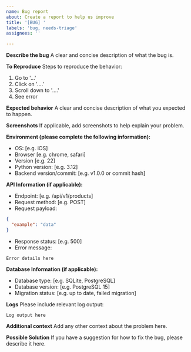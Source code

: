```yaml
---
name: Bug report
about: Create a report to help us improve
title: '[BUG] '
labels: 'bug, needs-triage'
assignees: ''

---
```


**Describe the bug**
A clear and concise description of what the bug is.

**To Reproduce**
Steps to reproduce the behavior:
1. Go to '...'
2. Click on '....'
3. Scroll down to '....'
4. See error

**Expected behavior**
A clear and concise description of what you expected to happen.

**Screenshots**
If applicable, add screenshots to help explain your problem.

**Environment (please complete the following information):**
 - OS: [e.g. iOS]
 - Browser [e.g. chrome, safari]
 - Version [e.g. 22]
 - Python version: [e.g. 3.12]
 - Backend version/commit: [e.g. v1.0.0 or commit hash]

**API Information (if applicable):**
- Endpoint: [e.g. /api/v1/products]
- Request method: [e.g. POST]
- Request payload: 
```json
{
  "example": "data"
}
```
- Response status: [e.g. 500]
- Error message:
```
Error details here
```

**Database Information (if applicable):**
- Database type: [e.g. SQLite, PostgreSQL]
- Database version: [e.g. PostgreSQL 15]
- Migration status: [e.g. up to date, failed migration]

**Logs**
Please include relevant log output:
```
Log output here
```

**Additional context**
Add any other context about the problem here.

**Possible Solution**
If you have a suggestion for how to fix the bug, please describe it here.